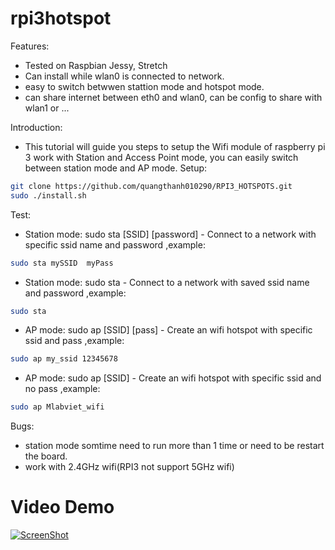 # rpi3hotspot
Features:
 - Tested on Raspbian Jessy, Stretch
 - Can install while wlan0 is connected to network.
 - easy to switch betwwen stattion mode and hotspot mode.
 - can share internet between eth0 and wlan0, can be config to share with wlan1 or ...
 
Introduction:
- This tutorial will guide you steps to setup the Wifi module of  raspberry pi 3 work with Station and Access Point mode, you can easily switch between station mode and AP mode.
Setup:
```bash
git clone https://github.com/quangthanh010290/RPI3_HOTSPOTS.git
sudo ./install.sh
```
Test:
- Station mode: sudo sta [SSID] [password] - Connect to a network with specific ssid name and password
,example:
```bash
sudo sta mySSID  myPass
```
- Station mode: sudo sta  - Connect to a network with saved ssid name and password
,example:
```bash
sudo sta
```
- AP mode: sudo ap [SSID] [pass] - Create an wifi hotspot with specific ssid and pass
,example: 
```bash
sudo ap my_ssid 12345678
```
- AP mode: sudo ap [SSID]  - Create an wifi hotspot with specific ssid and no pass
,example: 
```bash
sudo ap Mlabviet_wifi
```
Bugs:
- station mode somtime need to run more than 1 time or need to be restart the board.
- work with 2.4GHz wifi(RPI3 not support 5GHz wifi) 
# Video Demo
 [![ScreenShot](https://raw.github.com/GabLeRoux/WebMole/master/ressources/WebMole_Youtube_Video.png)](https://youtu.be/z6Y5Klv_nIE?t=3s)
